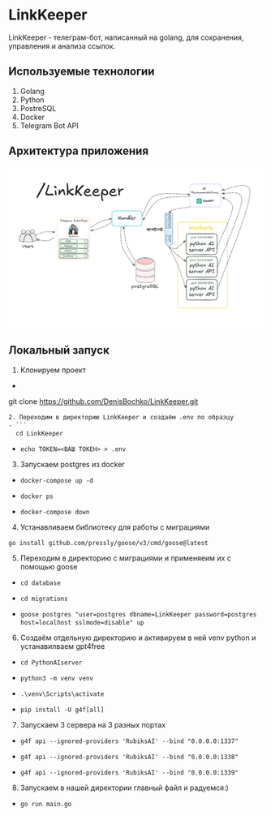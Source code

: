 ﻿# LinkKeeper

LinkKeeper - телеграм-бот, написанный на golang, для сохранения, управления и анализа ссылок.

## Используемые технологии
1. Golang
2. Python
3. PostreSQL
4. Docker
5. Telegram Bot API

## Архитектура приложения

![Не загрузилось(](/image.png "Архитектура")

## Локальный запуск

1. Клонируем проект 
- ```
git clone https://github.com/DenisBochko/LinkKeeper.git
```
2. Переходим в директорию LinkKeeper и создаём .env по образцу 
- ```
  cd LinkKeeper
  ```
- ```
  echo TOKEN=<ВАШ ТОКЕН> > .env
  ```
3. Запускаем postgres из docker
- ```
  docker-compose up -d
  ```
- ```
  docker ps
  ```
- ```
  docker-compose down
  ```
4. Устанавливаем библиотеку для работы с миграциями 
```
go install github.com/pressly/goose/v3/cmd/goose@latest
```
5. Переходим в директорию с миграциями и применяеим их с помощью goose
- ```
  cd database
  ```
- ```
  cd migrations
  ```
- ```
  goose postgres "user=postgres dbname=LinkKeeper password=postgres host=localhost sslmode=disable" up
  ```
6. Создаём отдельную директорию и активируем в ней venv python и устанавилваем gpt4free
- ```
  cd PythonAIserver
  ```
- ```
  python3 -m venv venv
  ```
- ```
  .\venv\Scripts\activate
  ```
- ```
  pip install -U g4f[all]
  ```
7. Запускаем 3 сервера на 3 разных портах 
- ```
  g4f api --ignored-providers 'RubiksAI' --bind "0.0.0.0:1337"
  ```
- ```
  g4f api --ignored-providers 'RubiksAI' --bind "0.0.0.0:1338"
  ```
- ```
  g4f api --ignored-providers 'RubiksAI' --bind "0.0.0.0:1339"
  ```
8. Запускаем в нашей директории главный файл и радуемся:)
- ```
  go run main.go
  ```